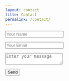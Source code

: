 ```yaml
---
layout: contact
title: Contact
permalink: /contact/
---
```


<div class="posts">
	<form action="https://formspree.io/tmdmtmdmtmdm@gmail.com"
      method="POST">
<div class="field">
  <p class="control">
    <input class="input" type="text" name="_from" placeholder="Your Name">
  </p>
  <p class="control">
    <input class="input" type="email" name="_replyto" placeholder="Your Email">
  </p>
</div>
<div class="field">
  <p class="control">
    <textarea class="textarea" name="message" placeholder="Enter your message"></textarea>
  </p>

 <input type="submit" value="Send" class="button is-success is-outlined">

</div>
 </form>